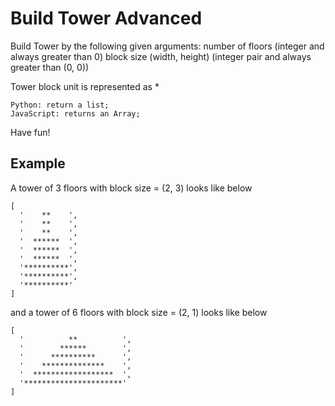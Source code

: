 # Build Tower Advanced

Build Tower by the following given arguments:
number of floors (integer and always greater than 0)
block size (width, height) (integer pair and always greater than (0, 0))

Tower block unit is represented as *

    Python: return a list;
    JavaScript: returns an Array;

Have fun!

## Example

A tower of 3 floors with block size = (2, 3) looks like below


```
[
  '    **    ',
  '    **    ',
  '    **    ',
  '  ******  ',
  '  ******  ',
  '  ******  ',
  '**********',
  '**********',
  '**********'
]
```

and a tower of 6 floors with block size = (2, 1) looks like below

```
[
  '          **          ', 
  '        ******        ', 
  '      **********      ', 
  '    **************    ', 
  '  ******************  ', 
  '**********************'
]
```
